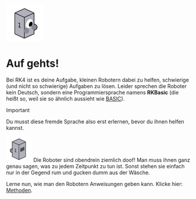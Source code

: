 
<p>
<img src="images/p1_outline.png" class="img-left" alt="Ein Roboter" width="100"/>

# Auf gehts!

Bei RK4 ist es deine Aufgabe, kleinen Robotern dabei zu helfen, schwierige (und nicht so schwierige) Aufgaben zu lösen. Leider sprechen die Roboter kein Deutsch, sondern eine Programmiersprache namens __RKBasic__ (die heißt so, weil sie so ähnlich aussieht wie [BASIC](https://de.wikipedia.org/wiki/BASIC)). 
</p>

> [!IMPORTANT]
> Du musst diese fremde Sprache also erst erlernen, bevor du ihnen helfen kannst.

<p>
<img src="images/p3_outline.png" class="img-right" alt="Ein anderer Roboter" width="70"/>
Die Roboter sind obendrein ziemlich doof! Man muss ihnen ganz genau sagen, was zu jedem Zeitpunkt zu tun ist. Sonst stehen sie einfach nur in der Gegend rum und gucken dumm aus der Wäsche.
</p>

Lerne nun, wie man den Robotern Anweisungen geben kann. Klicke hier: [Methoden](javascript:loadPage("methods")).